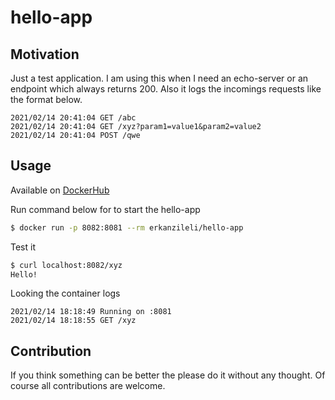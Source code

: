 # hello-app

## Motivation

Just a test application. I am using this when I need an echo-server or an endpoint which always returns 200. Also it logs the incomings requests like the format below.

```
2021/02/14 20:41:04 GET /abc
2021/02/14 20:41:04 GET /xyz?param1=value1&param2=value2
2021/02/14 20:41:04 POST /qwe
```

## Usage

Available on [DockerHub](https://hub.docker.com/r/erkanzileli/hello-app)

Run command below for to start the hello-app

```sh
$ docker run -p 8082:8081 --rm erkanzileli/hello-app
```

Test it

```sh
$ curl localhost:8082/xyz
Hello!
```

Looking the container logs

```
2021/02/14 18:18:49 Running on :8081
2021/02/14 18:18:55 GET /xyz
```


## Contribution

If you think something can be better the please do it without any thought. Of course all contributions are welcome.
